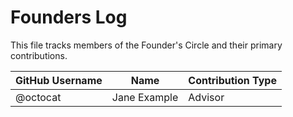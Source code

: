 # Founders Log

This file tracks members of the Founder's Circle and their primary contributions.

| GitHub Username | Name         | Contribution Type |
| --------------- | ------------ | ----------------- |
| @octocat        | Jane Example | Advisor           |
